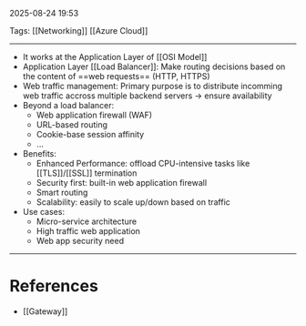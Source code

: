 2025-08-24 19:53

Tags: [[Networking]] [[Azure Cloud]] 

---

- It works at the Application Layer of [[OSI Model]]
- Application Layer [[Load Balancer]]: Make routing decisions based on the content of ==web requests== (HTTP, HTTPS)
- Web traffic management: Primary purpose is to distribute incomming web traffic accross multiple backend servers -> ensure availability
- Beyond a load balancer:
	- Web application firewall (WAF)
	- URL-based routing
	- Cookie-base session affinity
	- ...
- Benefits:
	- Enhanced Performance: offload CPU-intensive tasks like [[TLS]]/[[SSL]] termination
	- Security first: built-in web application firewall
	- Smart routing
	- Scalability: easily to scale up/down based on traffic
- Use cases:
	- Micro-service architecture
	- High traffic web application
	- Web app security need

---
# References
- [[Gateway]]